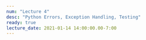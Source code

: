 ```yaml
---
num: "Lecture 4"
desc: "Python Errors, Exception Handling, Testing"
ready: true
lecture_date: 2021-01-14 14:00:00.00-7:00
---
```

